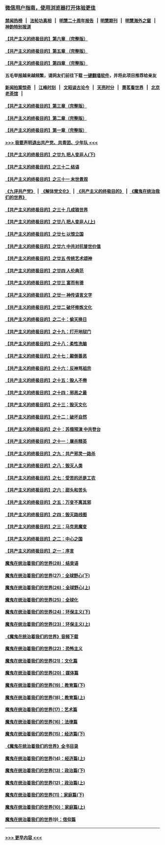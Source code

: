 ### [微信用户指南，使用浏览器打开体验更佳](https://github.com/gfw-breaker/banned-news1/blob/master/indexes/wechat-guide.md?t=0)
#### [禁闻热榜](热点新闻.md?t=0)  &nbsp;&nbsp;|&nbsp;&nbsp; [法轮功真相](https://github.com/gfw-breaker/truth/blob/master/README.md?t=0) &nbsp;&nbsp;|&nbsp;&nbsp; [明慧二十周年报告](https://github.com/gfw-breaker/mh-reports/blob/master/README.md?t=0) &nbsp;&nbsp;|&nbsp;&nbsp;[明慧期刊](https://github.com/gfw-breaker/mh-qikan) &nbsp;&nbsp;|&nbsp;&nbsp; [明慧海外之窗](https://github.com/gfw-breaker/mh-news/blob/master/README.md?t=0) &nbsp;&nbsp;|&nbsp;&nbsp; [神韵特别报道](https://github.com/gfw-breaker/mh-news/blob/master/shenyun.md?t=0)
#### [【共产主义的终极目的】第六章 （完整版）](../pages/nsc422/n11428913.md?t=02101211) 
#### [【共产主义的终极目的】第五章 （完整版）](../pages/nsc422/n11428912.md?t=02101211) 
#### [【共产主义的终极目的】第四章 （完整版）](../pages/nsc422/n11428907.md?t=02101211) 
#### 五毛举报越来越频繁，请网友们前往下载 [一键翻墙软件](https://github.com/gfw-breaker/ssr-accounts)，并将此项目推荐给亲友
#### [新闻拍案惊奇](https://github.com/gfw-breaker/banned-news1/blob/master/pages/link4.md) &nbsp;&nbsp;|&nbsp;&nbsp; [江峰时刻](https://github.com/gfw-breaker/banned-news1/blob/master/pages/link4.md) &nbsp;&nbsp;|&nbsp;&nbsp; [文昭谈古论今](https://github.com/gfw-breaker/banned-news1/blob/master/pages/link4.md) &nbsp;&nbsp;|&nbsp;&nbsp; [天亮时分](https://github.com/gfw-breaker/banned-news1/blob/master/pages/link4.md) &nbsp;&nbsp;|&nbsp;&nbsp; [萧茗看世界](https://github.com/gfw-breaker/banned-news1/blob/master/pages/link4.md) &nbsp;&nbsp;|&nbsp;&nbsp; [北京老茶馆](https://github.com/gfw-breaker/banned-news1/blob/master/pages/link4.md) &nbsp;&nbsp;|&nbsp;&nbsp; 
#### [【共产主义的终极目的】第三章（完整版）](../pages/nsc422/n11428848.md?t=02101211) 
#### [【共产主义的终极目的】第二章（完整版）](../pages/nsc422/n11428831.md?t=02101211) 
#### [【共产主义的终极目的】第一章（完整版）](../pages/nsc422/n11417651.md?t=02101211) 
#### [>>> 我要声明退出共产党、共青团、少年队 <<<](https://github.com/begood0513/goodnews/blob/master/quit/letter.md) 
#### [【共产主义的终极目的】之廿九 把人变非人(下)](../pages/nsc422/n11344140.md?t=02101211) 
#### [【共产主义的终极目的】之三十二 结语](../pages/nsc422/n11360535.md?t=02101211) 
#### [【共产主义的终极目的】之三十一 末世景观](../pages/nsc422/n11351129.md?t=02101211) 
#### [《九评共产党》](https://github.com/begood0513/9ping.md/blob/master/README.md) &nbsp;|&nbsp; [《解体党文化》](../../../../jtdwh.md/blob/master/README.md)  &nbsp;|&nbsp; [《共产主义的终极目的》](../../../../gczydzjmd.md/blob/master/README.md) &nbsp;|&nbsp; [《魔鬼在统治我们的世界》](../../../../mgztzwmdsj.md/blob/master/README.md) 
#### [【共产主义的终极目的】之三十 几成狼世界](../pages/nsc422/n11348280.md?t=02101211) 
#### [【共产主义的终极目的】之廿八 把人变非人(上)](../pages/nsc422/n11340492.md?t=02101211) 
#### [【共产主义的终极目的】之廿七 以恨立国](../pages/nsc422/n11336944.md?t=02101211) 
#### [【共产主义的终极目的】之廿六 中共对抗普世价值](../pages/nsc422/n11324785.md?t=02101211) 
#### [【共产主义的终极目的】之廿五 传统艺术颂神](../pages/nsc422/n11296396.md?t=02101211) 
#### [【共产主义的终极目的】之廿四 人伦典范](../pages/nsc422/n11296397.md?t=02101211) 
#### [【共产主义的终极目的】之廿三 富而有德](../pages/nsc422/n11283598.md?t=02101211) 
#### [【共产主义的终极目的】之廿一 神传语言文字](../pages/nsc422/n11263265.md?t=02101211) 
#### [【共产主义的终极目的】之廿二 破坏修炼文化](../pages/nsc422/n11245728.md?t=02101211) 
#### [【共产主义的终极目的】之二十：偷天换日](../pages/nsc422/n11238846.md?t=02101211) 
#### [【共产主义的终极目的】之十九：打开地狱门](../pages/nsc422/n11206376.md?t=02101211) 
#### [【共产主义的终极目的】之十八：柔性洗脑](../pages/nsc422/n11199994.md?t=02101211) 
#### [【共产主义的终极目的】之十七：颠倒善恶](../pages/nsc422/n11179782.md?t=02101211) 
#### [【共产主义的终极目的】之十六：反神骂祖宗](../pages/nsc422/n11166798.md?t=02101211) 
#### [【共产主义的终极目的】之十五：毁人不倦](../pages/nsc422/n11166792.md?t=02101211) 
#### [【共产主义的终极目的】之十四：邪恶之最](../pages/nsc422/n11150249.md?t=02101211) 
#### [【共产主义的终极目的】之十三：毁灭文化](../pages/nsc422/n11135227.md?t=02101211) 
#### [【共产主义的终极目的】之十二：破坏自然](../pages/nsc422/n11135214.md?t=02101211) 
#### [【共产主义的终极目的】之十：苏俄预演 中共登台](../pages/nsc422/n11118424.md?t=02101211) 
#### [【共产主义的终极目的】之十一：屠杀精英](../pages/nsc422/n11118442.md?t=02101211) 
#### [【共产主义的终极目的】之九：共产邪灵一路杀](../pages/nsc422/n11114139.md?t=02101211) 
#### [【共产主义的终极目的】之八：毁灭人类](../pages/nsc422/n11108503.md?t=02101211) 
#### [【共产主义的终极目的】之七：受苦的还是工农](../pages/nsc422/n11101809.md?t=02101211) 
#### [【共产主义的终极目的】之六：甜头和苦头](../pages/nsc422/n11096971.md?t=02101211) 
#### [【共产主义的终极目的】之五：万变不离其邪](../pages/nsc422/n11091285.md?t=02101211) 
#### [【共产主义的终极目的】之四：毁灭路线图](../pages/nsc422/n11086284.md?t=02101211) 
#### [【共产主义的终极目的】之三：马克思魔变](../pages/nsc422/n11061941.md?t=02101211) 
#### [【共产主义的终极目的】之二：中心之国](../pages/nsc422/n11047728.md?t=02101211) 
#### [【共产主义的终极目的】之一：序言](../pages/nsc422/n11086077.md?t=02101211) 
#### [魔鬼在统治着我们的世界(28)：结束语](../pages/nsc422/n10936246.md?t=02101211) 
#### [魔鬼在统治着我们的世界(27)：全球野心(下)](../pages/nsc422/n10928319.md?t=02101211) 
#### [魔鬼在统治着我们的世界(26)：全球野心(上)](../pages/nsc422/n10900318.md?t=02101211) 
#### [魔鬼在统治着我们的世界(25)：全球化](../pages/nsc422/n10788205.md?t=02101211) 
#### [魔鬼在统治着我们的世界(24)：环保主义(下)](../pages/nsc422/n10695307.md?t=02101211) 
#### [魔鬼在统治着我们的世界(23)：环保主义(上)](../pages/nsc422/n10688613.md?t=02101211) 
#### [《魔鬼在统治着我们的世界》音频下载](../pages/nsc422/n10635553.md?t=02101211) 
#### [魔鬼在统治着我们的世界(22)：恐怖主义](../pages/nsc422/n10614727.md?t=02101211) 
#### [魔鬼在统治着我们的世界(21)：文化篇](../pages/nsc422/n10597706.md?t=02101211) 
#### [魔鬼在统治着我们的世界(20)：媒体篇](../pages/nsc422/n10586579.md?t=02101211) 
#### [魔鬼在统治着我们的世界(19)：教育篇(下)](../pages/nsc422/n10564808.md?t=02101211) 
#### [魔鬼在统治着我们的世界(18)：教育篇(上)](../pages/nsc422/n10526970.md?t=02101211) 
#### [魔鬼在统治着我们的世界(17)：艺术篇](../pages/nsc422/n10499093.md?t=02101211) 
#### [魔鬼在统治着我们的世界(16)：法律篇](../pages/nsc422/n10485969.md?t=02101211) 
#### [魔鬼在统治着我们的世界(15)：经济篇(下)](../pages/nsc422/n10469975.md?t=02101211) 
#### [《魔鬼在统治着我们的世界》全书目录](../pages/nsc422/n10464261.md?t=02101211) 
#### [魔鬼在统治着我们的世界(14)：经济篇(上)](../pages/nsc422/n10457370.md?t=02101211) 
#### [魔鬼在统治着我们的世界(13)：政治篇(下)](../pages/nsc422/n10448270.md?t=02101211) 
#### [魔鬼在统治着我们的世界(12)：政治篇(上)](../pages/nsc422/n10444576.md?t=02101211) 
#### [魔鬼在统治着我们的世界(11)：家庭篇(下)](../pages/nsc422/n10440961.md?t=02101211) 
#### [魔鬼在统治着我们的世界(10)：家庭篇(上)](../pages/nsc422/n10435448.md?t=02101211) 
#### [魔鬼在统治着我们的世界(9)：信仰篇](../pages/nsc422/n10432159.md?t=02101211) 

----
#### [ >>> 更早内容 <<< ](../indexes/nsc422-earlier.md)
